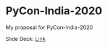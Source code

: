 # PyCon-India-2020
My proposal for PyCon-India-2020

Slide Deck: [Link](https://docs.google.com/presentation/d/1xJBVXy3IUX-ht9XtTcQy3UBxmfjb3dzmibuBTIrQtt0/edit?usp=sharing)
